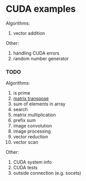 # CUDA examples

Algorithms:

1. vector addition

Other:

1. handling CUDA errors
1. random number generator

### TODO ###

Algorithms:

1. is prime
1. [matrix transpose](http://devblogs.nvidia.com/parallelforall/efficient-matrix-transpose-cuda-cc/)
1. sum of elements in array
1. search
1. matrix multiplication
1. prefix sum
1. image convolution
1. image processing
1. vector reduction
1. vector scan

Other:

1. CUDA system info
1. CUDA tests
1. outside connection (e.g. socets)
